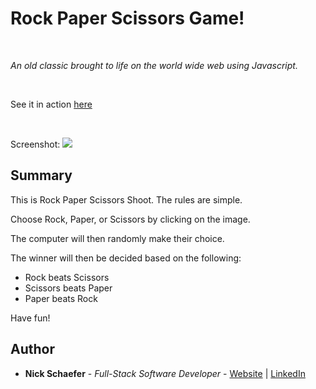 # Rock Paper Scissors Game!

<br>

_An old classic brought to life on the world wide web using Javascript._

<br>

See it in action [here](https://naturalnick.github.io/rock-paper-scissors/)

<br>

Screenshot:
<image src="images/screenshot.png">

## Summary

This is Rock Paper Scissors Shoot. The rules are simple.

Choose Rock, Paper, or Scissors by clicking on the image.

The computer will then randomly make their choice.

The winner will then be decided based on the following:

- Rock beats Scissors
- Scissors beats Paper
- Paper beats Rock

Have fun!

## Author

- **Nick Schaefer** - _Full-Stack Software Developer_ - [Website](https://nschaefer.com/) | [LinkedIn](https://www.linkedin.com/in/nick-n-schaefer)
